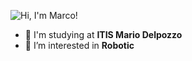 ![Hi, I'm Marco!](immagine.png)
- 🏫 I'm studying at **ITIS Mario Delpozzo**
- 👀 I’m interested in **Robotic**
<!---
giurdanm/giurdanm is a ✨ special ✨ repository because its `README.md` (this file) appears on your GitHub profile.
You can click the Preview link to take a look at your changes.
--->
